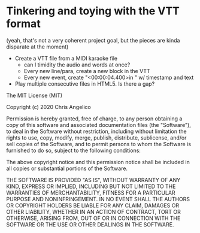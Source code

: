 Tinkering and toying with the VTT format
========================================

(yeah, that's not a very coherent project goal, but the pieces are kinda
disparate at the moment)

* Create a VTT file from a MIDI karaoke file
  - can I timidity the audio and words at once?
  - Every new line/para, create a new block in the VTT
  - Every new event, create "<00:00:04.400><c>in </c>" w/ timestamp and text
* Play multiple consecutive files in HTML5. Is there a gap?


The MIT License (MIT)

Copyright (c) 2020 Chris Angelico

Permission is hereby granted, free of charge, to any person obtaining a copy
of this software and associated documentation files (the "Software"), to deal
in the Software without restriction, including without limitation the rights
to use, copy, modify, merge, publish, distribute, sublicense, and/or sell
copies of the Software, and to permit persons to whom the Software is
furnished to do so, subject to the following conditions:

The above copyright notice and this permission notice shall be included in all
copies or substantial portions of the Software.

THE SOFTWARE IS PROVIDED "AS IS", WITHOUT WARRANTY OF ANY KIND, EXPRESS OR
IMPLIED, INCLUDING BUT NOT LIMITED TO THE WARRANTIES OF MERCHANTABILITY,
FITNESS FOR A PARTICULAR PURPOSE AND NONINFRINGEMENT. IN NO EVENT SHALL THE
AUTHORS OR COPYRIGHT HOLDERS BE LIABLE FOR ANY CLAIM, DAMAGES OR OTHER
LIABILITY, WHETHER IN AN ACTION OF CONTRACT, TORT OR OTHERWISE, ARISING FROM,
OUT OF OR IN CONNECTION WITH THE SOFTWARE OR THE USE OR OTHER DEALINGS IN THE
SOFTWARE.
